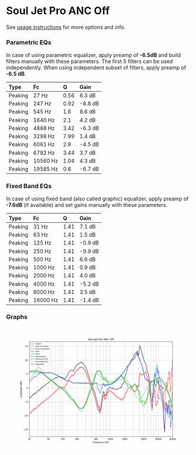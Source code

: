 # Soul Jet Pro ANC Off
See [usage instructions](https://github.com/jaakkopasanen/AutoEq#usage) for more options and info.

### Parametric EQs
In case of using parametric equalizer, apply preamp of **-6.5dB** and build filters manually
with these parameters. The first 5 filters can be used independently.
When using independent subset of filters, apply preamp of **-6.5 dB**.

| Type    | Fc       |    Q | Gain    |
|:--------|:---------|:-----|:--------|
| Peaking | 27 Hz    | 0.56 | 6.3 dB  |
| Peaking | 247 Hz   | 0.92 | -8.8 dB |
| Peaking | 545 Hz   | 1.6  | 8.6 dB  |
| Peaking | 1640 Hz  | 2.1  | 4.2 dB  |
| Peaking | 4888 Hz  | 3.42 | -6.3 dB |
| Peaking | 3298 Hz  | 7.99 | 1.4 dB  |
| Peaking | 6061 Hz  | 2.9  | -4.5 dB |
| Peaking | 6792 Hz  | 3.44 | 3.7 dB  |
| Peaking | 10560 Hz | 1.04 | 4.3 dB  |
| Peaking | 19585 Hz | 0.6  | -6.7 dB |

### Fixed Band EQs
In case of using fixed band (also called graphic) equalizer, apply preamp of **-7.6dB**
(if available) and set gains manually with these parameters.

| Type    | Fc       |    Q | Gain    |
|:--------|:---------|:-----|:--------|
| Peaking | 31 Hz    | 1.41 | 7.1 dB  |
| Peaking | 63 Hz    | 1.41 | 1.5 dB  |
| Peaking | 125 Hz   | 1.41 | -0.9 dB |
| Peaking | 250 Hz   | 1.41 | -9.9 dB |
| Peaking | 500 Hz   | 1.41 | 6.6 dB  |
| Peaking | 1000 Hz  | 1.41 | 0.9 dB  |
| Peaking | 2000 Hz  | 1.41 | 4.0 dB  |
| Peaking | 4000 Hz  | 1.41 | -5.2 dB |
| Peaking | 8000 Hz  | 1.41 | 3.5 dB  |
| Peaking | 16000 Hz | 1.41 | -1.4 dB |

### Graphs
![](./Soul%20Jet%20Pro%20ANC%20Off.png)